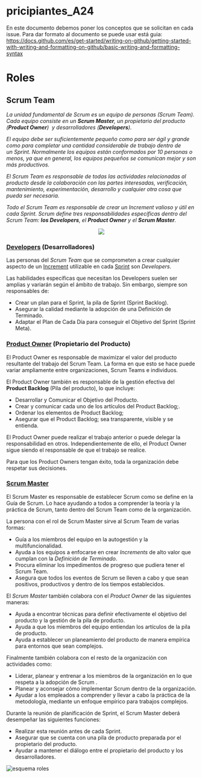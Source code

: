# pricipiantes_A24
En este documento debemos poner los conceptos que se solicitan en cada issue.
Para dar formato al documento se puede usar está guia:
https://docs.github.com/es/get-started/writing-on-github/getting-started-with-writing-and-formatting-on-github/basic-writing-and-formatting-syntax

# Roles

## Scrum Team

*La unidad fundamental de Scrum es un equipo de personas (Scrum Team). Cada equipo consiste en un **Scrum Master**, un propietario del producto (**Product Owner**)  y desarrolladores (**Developers**).*

*El equipo debe ser suficientemente pequeño como para ser ágil y grande como para completar una cantidad considerable de trabajo dentro de un Sprint. Normalmente los equipos están conformados por 10 personas o menos, ya que en general, los equipos pequeños se comunican mejor y son más productivos.*

*El Scrum Team es responsable de todas las actividades relacionadas al producto desde la colaboración con las partes interesadas, verificación, mantenimiento, experimentación, desarrollo y cualquier otra cosa que pueda ser necesaria.*

*Todo el Scrum Team es responsable de crear un Increment valioso y útil en cada Sprint. Scrum define tres responsabilidades específicas dentro del Scrum Team: **los Developers**, el **Product Owner** y el **Scrum Master**.*


<p align="center">
  <img src="https://www.troopsf.com/wp-content/uploads/scrum-roles.png">
</p>

### **[Developers](https://www.youtube.com/watch?v=vLqCkj0PvtE)** (Desarrolladores)

Las personas del *Scrum Team* que se comprometen a crear cualquier aspecto de un [Increment](https://youtu.be/HA0ki_Synho) utilizable en cada [Sprint](https://youtu.be/7yIZOOXZjaU) son *Developers*. 

Las habilidades específicas que necesitan los Developers suelen ser amplias y variarán según el ámbito de trabajo. Sin embargo, siempre son responsables de: 
* Crear un plan para el Sprint, la pila de Sprint (Sprint Backlog).
* Asegurar la calidad mediante la adopción de una Definición de Terminado.
* Adaptar el Plan de Cada Día para conseguir el Objetivo del Sprint (Sprint Meta).
    
    
 ### **[Product Owner](https://www.youtube.com/watch?v=X7gh07V6aKo)** (Propietario del Producto)
 
El Product Owner es responsable de maximizar el valor del producto resultante del trabajo del Scrum Team. La forma en que esto se hace puede variar ampliamente entre organizaciones, Scrum Teams e individuos. 

El Product Owner también es responsable de la gestión efectiva del **Product Backlog** (Pila del producto), lo que incluye: 
 * Desarrollar y Comunicar el Objetivo del Producto.
 * Crear y comunicar cada uno de los artículos del Product Backlog;.
 * Ordenar los elementos de Product Backlog;
 * Asegurar que el Product Backlog; sea transparente, visible y se entienda.

El Product Owner puede realizar el trabajo anterior o puede delegar la responsabilidad en otros. Independientemente de ello, el Product Owner sigue siendo el responsable de que el trabajo se realice.

Para que los Product Owners tengan éxito, toda la organización debe respetar sus decisiones.

### **[Scrum Master](https://youtu.be/cXinM8juOoc)**

El Scrum Master es responsable de establecer Scrum como se define en la Guía de Scrum. Lo hace ayudando a todos a comprender la teoría y la práctica de Scrum, tanto dentro del Scrum Team como de la organización.

La persona con el rol de Scrum Master sirve al Scrum Team de varias formas:
* Guía a los miembros del equipo en la autogestión y la multifuncionalidad.
* Ayuda a los equipos a enfocarse en crear *Increments* de alto valor que cumplan con la *Definición de Terminado*.
* Procura eliminar los impedimentos de progreso que pudiera tener el Scrum Team.
* Asegura que todos los eventos de Scrum se lleven a cabo y que sean positivos, productivos y dentro de los tiempos establecidos.

El *Scrum Master* también colabora con el *Product Owner* de las siguientes maneras:
* Ayuda a encontrar técnicas para definir efectivamente el objetivo del producto y la gestión de la pila de producto.
* Ayuda a que los miembros del equipo entiendan los artículos de la pila de producto.
* Ayuda a establecer un planeamiento del producto de manera empírica para entornos que sean complejos.

Finalmente también colabora con el resto de la organización con actividades como:
* Liderar, planear y entrenar a los miembros de la organización en lo que respeta a la adopción de Scrum .
* Planear y aconsejar cómo implementar Scrum dentro de la organización.
* Ayudar a los empleados a comprender y llevar a cabo la práctica de la metodología, mediante un enfoque empírico para trabajos complejos.

Durante la reunión de planificación de Sprint, el Scrum Master deberá desempeñar las siguientes funciones:
* Realizar esta reunión antes de cada Sprint.
* Asegurar que se cuenta con una pila de producto preparada por el propietario del producto.
* Ayudar a mantener el diálogo entre el propietario del producto y los desarrolladores.

![esquema roles](https://images.squarespace-cdn.com/content/v1/5dde466c8ec727201d3ae12f/1604654057978-H5W6LJAX3BQGOWNYOON0/Los+3+roles+de+Scrum+y+sus+caracter%C3%ADsticas?format=1000w)

